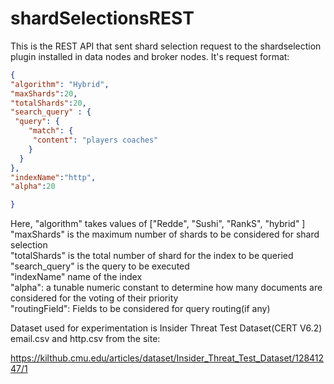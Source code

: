 # shardSelectionsREST
This is the REST API that sent shard selection request to the shardselection plugin installed in data nodes and broker nodes. It's request format:

```json
{
"algorithm": "Hybrid",
"maxShards":20,
"totalShards":20,
"search_query" : {
 "query": {
    "match": {
     "content": "players coaches"
    }
  }
},
"indexName":"http",
"alpha":20

}
```
Here,
"algorithm" takes values of ["Redde", "Sushi", "RankS", "hybrid" ] <br/>
"maxShards" is the maximum number of shards to be considered for shard selection <br/>
"totalShards" is the total number of shard for the index to be queried <br/>
"search_query" is the query to be executed <br/>
"indexName" name of the index </br>
"alpha": a tunable numeric constant to determine how many documents are considered for the voting of their priority <br/>
"routingField": Fields to be considered for query routing(if any)

Dataset used for experimentation is Insider Threat Test Dataset(CERT V6.2) email.csv and http.csv from the site:

https://kilthub.cmu.edu/articles/dataset/Insider_Threat_Test_Dataset/12841247/1

